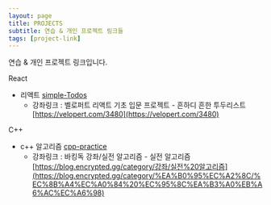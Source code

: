 ```yaml
---
layout: page
title: PROJECTS
subtitle: 연습 & 개인 프로젝트 링크들
tags: [project-link]
---
```


연습 & 개인 프로젝트 링크입니다.

 React

  - 리액트 [simple-Todos](https://github.com/lewisseo91/simple-todos) 
      - 강좌링크 : 벨로퍼트 리액트 기초 입문 프로젝트 - 흔하디 흔한 투두리스트[https://velopert.com/3480](https://velopert.com/3480)

 C++
  - c++ 알고리즘 [cpp-practice](https://github.com/lewisseo91/cpp-practice)
      - 강좌링크 : 바킹독 강좌/실전 알고리즘 - 실전 알고리즘[https://blog.encrypted.gg/category/강좌/실전%20알고리즘](https://blog.encrypted.gg/category/%EA%B0%95%EC%A2%8C/%EC%8B%A4%EC%A0%84%20%EC%95%8C%EA%B3%A0%EB%A6%AC%EC%A6%98)
    
